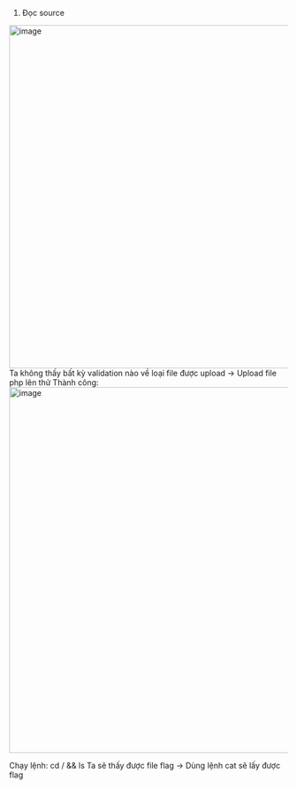 1. Đọc source

<img width="620" alt="image" src="https://github.com/shinyluck/CBJS/assets/76943559/933d7a95-c21f-411e-8c95-683a3d17f048">
Ta không thấy bất kỳ validation nào về loại file được upload -> Upload file php lên thử 
Thành công: 
<img width="661" alt="image" src="https://github.com/shinyluck/CBJS/assets/76943559/12e7d328-b0c9-4e9d-a728-2d58d5d7863b">

Chạy lệnh:
    cd / && ls 
Ta sẽ thấy được file flag -> Dùng lệnh cat sẽ lấy được flag

